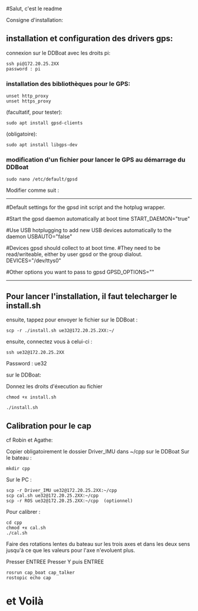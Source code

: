 #Salut, c'est le readme

Consigne d'installation:

## installation et configuration des drivers gps:
connexion sur le DDBoat avec les droits pi:
```
ssh pi@172.20.25.2XX
password : pi
```
### installation des bibliothèques pour le GPS:
```
unset http_proxy
unset https_proxy
```

(facultatif, pour tester):
```
sudo apt install gpsd-clients
```
(obligatoire): 
```
sudo apt install libgps-dev 
```
### modification d'un fichier pour lancer le GPS au démarrage du DDBoat

```
sudo nano /etc/default/gpsd
```

Modifier comme suit :
____________________
#Default settings for the gpsd init script and the hotplug wrapper.

#Start the gpsd daemon automatically at boot time
START_DAEMON="true"

#Use USB hotplugging to add new USB devices automatically to the daemon
USBAUTO="false"

#Devices gpsd should collect to at boot time.
#They need to be read/writeable, either by user gpsd or the group dialout.
DEVICES="/dev/ttys0"

#Other options you want to pass to gpsd
GPSD_OPTIONS=""
_________________________

## Pour lancer l'installation, il faut telecharger le install.sh

ensuite, tappez pour envoyer le fichier sur le DDBoat :
```
scp -r ./install.sh ue32@172.20.25.2XX:~/ 
```

ensuite, connectez vous à celui-ci :
```
ssh ue32@172.20.25.2XX
```
Password : ue32

sur le DDBoat:

Donnez les droits d'éxecution au fichier
```
chmod +x install.sh

./install.sh
```

## Calibration pour le cap

cf Robin et Agathe:

Copier obligatoirement le dossier Driver_IMU dans ~/cpp sur le DDBoat
Sur le bateau : 
```
mkdir cpp
```

Sur le PC : 
```
scp -r Driver_IMU ue32@172.20.25.2XX:~/cpp
scp cal.sh ue32@172.20.25.2XX:~/cpp
scp -r ROS ue32@172.20.25.2XX:~/cpp  (optionnel)
```

Pour calibrer : 
```
cd cpp
chmod +x cal.sh
./cal.sh
```
Faire des rotations lentes du bateau sur les trois axes et dans les deux sens jusqu'à ce que les valeurs pour l'axe n'evoluent plus.

Presser ENTREE
Presser Y puis ENTREE
```
rosrun cap_boat cap_talker
rostopic echo cap
```


<h1>et Voilà</h1>



